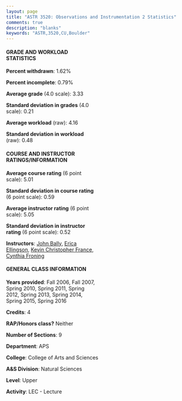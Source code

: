```yaml
---
layout: page
title: "ASTR 3520: Observations and Instrumentation 2 Statistics"
comments: true
description: "blanks"
keywords: "ASTR,3520,CU,Boulder"
---
```

<head>
<script src="https://ajax.googleapis.com/ajax/libs/jquery/2.1.3/jquery.min.js"></script>
<script src="https://dl.dropboxusercontent.com/s/pc42nxpaw1ea4o9/highcharts.js?dl=0"></script>
<!-- <script src="../assets/js/highcharts.js"></script> -->
<style type="text/css">@font-face {
	font-family: "Bebas Neue";
	src: url(https://www.filehosting.org/file/details/544349/BebasNeue Regular.otf) format("opentype");
	}
	h1.Bebas { 
		font-family: "Bebas Neue", Verdana, Tahoma;
	}
</style>
</head>
<body>
	<div id="container" style="float: right; width: 45%; height: 88%; margin-left: 2.5%; margin-right: 2.5%;"></div>
	<script language="JavaScript">
		$(document).ready(function() {
		var chart = {type: 'column'};
		var title = {text: 'Grade Distribution'};
		var xAxis = {categories: ['A','B','C','D','F'],crosshair: true};
		var yAxis = {min: 0,title: {text: 'Percentage'}};
		var tooltip = {headerFormat: '<center><b><span style="font-size:20px">{point.key}</span></b></center>',
		               pointFormat: '<td style="padding:0"><b>{point.y:.1f}%</b></td>',
		               footerFormat: '</table>',shared: true,useHTML: true};
		var plotOptions = {column: {pointPadding: 0.0,borderWidth: 0}};  
		var credits = {enabled: false};var series= [{name: 'Percent',data: [42.83,47.37,9.8,0.0,0.0,]}];
		var json = {};
		json.chart = chart;
		json.title = title;
		json.tooltip = tooltip;
		json.xAxis = xAxis;
		json.yAxis = yAxis;  
		json.series = series;
		json.plotOptions = plotOptions;  
		json.credits = credits;
		$('#container').highcharts(json);
	});
	</script>
</body>
			   
#### GRADE AND WORKLOAD STATISTICS

**Percent withdrawn**: 1.62%

**Percent incomplete**: 0.79%

**Average grade** (4.0 scale): 3.33

**Standard deviation in grades** (4.0 scale): 0.21

**Average workload** (raw): 4.16

**Standard deviation in workload** (raw): 0.48

#### COURSE AND INSTRUCTOR RATINGS/INFORMATION

**Average course rating** (6 point scale): 5.01

**Standard deviation in course rating** (6 point scale): 0.59

**Average instructor rating** (6 point scale): 5.05

**Standard deviation in instructor rating** (6 point scale): 0.52

**Instructors**: <a href='../../instructors/John_Bally'>John Bally</a>, <a href='../../instructors/Erica_Ellingson'>Erica Ellingson</a>, <a href='../../instructors/Kevin_Christopher_France'>Kevin Christopher France</a>, <a href='../../instructors/Cynthia_Froning'>Cynthia Froning</a>

#### GENERAL CLASS INFORMATION

**Years provided**: Fall 2006, Fall 2007, Spring 2010, Spring 2011, Spring 2012, Spring 2013, Spring 2014, Spring 2015, Spring 2016

**Credits**: 4

**RAP/Honors class?** Neither

**Number of Sections**: 9

**Department**: APS

**College**: College of Arts and Sciences

**A&S Division**: Natural Sciences

**Level**: Upper

**Activity**: LEC - Lecture
